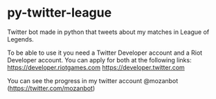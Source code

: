 # py-twitter-league
Twitter bot made in python that tweets about my matches in League of Legends. 

To be able to use it you need a Twitter Developer account and a Riot Developer account. You can apply for both at the following links:
https://developer.riotgames.com 
https://developer.twitter.com

You can see the progress in my twitter account @mozanbot (https://twitter.com/mozanbot)

